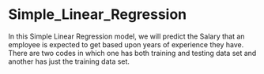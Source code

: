 # Simple_Linear_Regression
In this Simple Linear Regression model, we will predict the Salary that an employee is expected to get based upon years of experience they have. There are two codes in which one has both training and testing data set and another has just the training data set.
